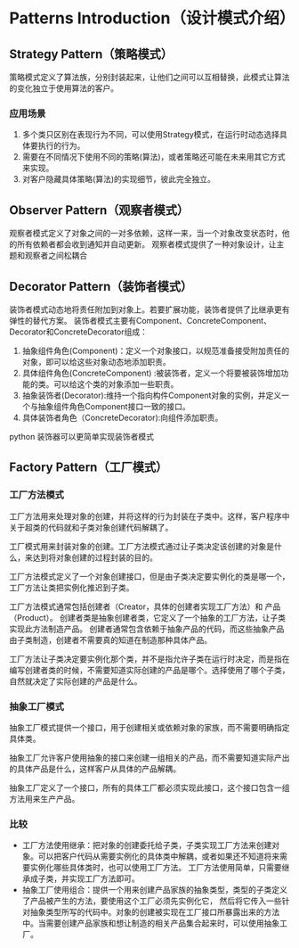 # Patterns Introduction（设计模式介绍）

## Strategy Pattern（策略模式）
策略模式定义了算法族，分别封装起来，让他们之间可以互相替换，此模式让算法的变化独立于使用算法的客户。

### 应用场景
1. 多个类只区别在表现行为不同，可以使用Strategy模式，在运行时动态选择具体要执行的行为。
2. 需要在不同情况下使用不同的策略(算法)，或者策略还可能在未来用其它方式来实现。
3. 对客户隐藏具体策略(算法)的实现细节，彼此完全独立。

## Observer Pattern（观察者模式）
观察者模式定义了对象之间的一对多依赖，这样一来，当一个对象改变状态时，他的所有依赖者都会收到通知并自动更新。
观察者模式提供了一种对象设计，让主题和观察者之间松耦合

## Decorator Pattern（装饰者模式）
装饰者模式动态地将责任附加到对象上。若要扩展功能，装饰者提供了比继承更有弹性的替代方案。
装饰者模式主要有Component、ConcreteComponent、Decorator和ConcreteDecorator组成：
1. 抽象组件角色(Component)：定义一个对象接口，以规范准备接受附加责任的对象，即可以给这些对象动态地添加职责。
2. 具体组件角色(ConcreteComponent) :被装饰者，定义一个将要被装饰增加功能的类。可以给这个类的对象添加一些职责。
3. 抽象装饰者(Decorator):维持一个指向构件Component对象的实例，并定义一个与抽象组件角色Component接口一致的接口。
4. 具体装饰者角色（ConcreteDecorator):向组件添加职责。

python 装饰器可以更简单实现装饰者模式

## Factory Pattern（工厂模式）
### 工厂方法模式
工厂方法用来处理对象的创建，并将这样的行为封装在子类中。这样，客户程序中关于超类的代码就和子类对象创建代码解耦了。

工厂模式用来封装对象的创建。工厂方法模式通过让子类决定该创建的对象是什么，来达到将对象创建的过程封装的目的。

工厂方法模式定义了一个对象创建接口，但是由子类决定要实例化的类是哪一个，工厂方法让类把实例化推迟到子类。

工厂方法模式通常包括创建者（Creator，具体的创建者实现工厂方法）和 产品（Product）。
创建者类是抽象创建者类，它定义了一个抽象的工厂方法，让子类实现此方法制造产品。
创建者通常包含依赖于抽象产品的代码，而这些抽象产品由子类制造，创建者不需要真的知道在制造那种具体产品。

工厂方法让子类决定要实例化那个类，并不是指允许子类在运行时决定，而是指在编写创建者类的时候，不需要知道实际创建的产品是哪个。选择使用了哪个子类，自然就决定了实际创建的产品是什么。

### 抽象工厂模式
抽象工厂模式提供一个接口，用于创建相关或依赖对象的家族，而不需要明确指定具体类。

抽象工厂允许客户使用抽象的接口来创建一组相关的产品，而不需要知道实际产出的具体产品是什么，这样客户从具体的产品解耦。

抽象工厂定义了一个接口，所有的具体工厂都必须实现此接口，这个接口包含一组方法用来生产产品。

### 比较
- 工厂方法使用继承：把对象的创建委托给子类，子类实现工厂方法来创建对象。可以把客户代码从需要实例化的具体类中解耦，或者如果还不知道将来需要实例化哪些具体类时，也可以使用工厂方法。
工厂方法使用简单，只需要继承成子类，并实现工厂方法即可。
- 抽象工厂使用组合：提供一个用来创建产品家族的抽象类型，类型的子类定义了产品被产生的方法，要使用这个工厂必须先实例化它，
然后将它传入一些针对抽象类型所写的代码中。对象的创建被实现在工厂接口所暴露出来的方法中。当需要创建产品家族和想让制造的相关产品集合起来时，可以使用抽象工厂。